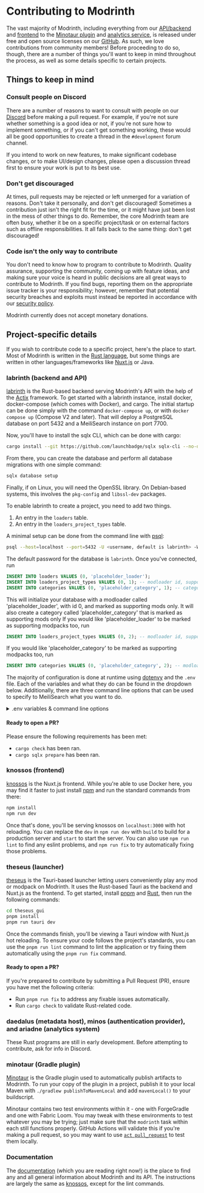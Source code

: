 # Contributing to Modrinth

The vast majority of Modrinth, including everything from our [API/backend](https://github.com/modrinth/labrinth) and [frontend](https://github.com/modrinth/knossos) to the [Minotaur plugin](https://github.com/modrinth/minotaur) and [analytics service](https://github.com/modrinth/ariadne), is released under free and open source licenses on our [GitHub](https://github.com/modrinth). As such, we love contributions from community members! Before proceeding to do so, though, there are a number of things you'll want to keep in mind throughout the process, as well as some details specific to certain projects.

## Things to keep in mind

### Consult people on Discord

There are a number of reasons to want to consult with people on our [Discord](https://discord.gg/EUHuJHt) before making a pull request. For example, if you're not sure whether something is a good idea or not, if you're not sure how to implement something, or if you can't get something working, these would all be good opportunities to create a thread in the `#development` forum channel.

If you intend to work on new features, to make significant codebase changes, or to make UI/design changes, please open a discussion thread first to ensure your work is put to its best use.

### Don't get discouraged

At times, pull requests may be rejected or left unmerged for a variation of reasons. Don't take it personally, and don't get discouraged! Sometimes a contribution just isn't the right fit for the time, or it might have just been lost in the mess of other things to do. Remember, the core Modrinth team are often busy, whether it be on a specific project/task or on external factors such as offline responsibilities. It all falls back to the same thing: don't get discouraged!

### Code isn't the only way to contribute

You don't need to know how to program to contribute to Modrinth. Quality assurance, supporting the community, coming up with feature ideas, and making sure your voice is heard in public decisions are all great ways to contribute to Modrinth. If you find bugs, reporting them on the appropriate issue tracker is your responsibility; however, remember that potential security breaches and exploits must instead be reported in accordance with our [security policy](https://modrinth.com/legal/security).

Modrinth currently does not accept monetary donations.

## Project-specific details

If you wish to contribute code to a specific project, here's the place to start. Most of Modrinth is written in the [Rust language](https://www.rust-lang.org), but some things are written in other languages/frameworks like [Nuxt.js](https://nuxtjs.org) or Java.

### labrinth (backend and API)

[labrinth](https://github.com/modrinth/labrinth) is the Rust-based backend serving Modrinth's API with the help of the [Actix](https://actix.rs) framework. To get started with a labrinth instance, install docker, docker-compose (which comes with Docker), and cargo. The initial startup can be done simply with the command `docker-compose up`, or with `docker compose up` (Compose V2 and later). That will deploy a PostgreSQL database on port 5432 and a MeiliSearch instance on port 7700.

Now, you'll have to install the sqlx CLI, which can be done with cargo:

```bash
cargo install --git https://github.com/launchbadge/sqlx sqlx-cli --no-default-features --features postgres,rustls
```

From there, you can create the database and perform all database migrations with one simple command:

```bash
sqlx database setup
```

Finally, if on Linux, you will need the OpenSSL library. On Debian-based systems, this involves the `pkg-config` and `libssl-dev` packages.

To enable labrinth to create a project, you need to add two things.
1. An entry in the `loaders` table.
2. An entry in the `loaders_project_types` table. 

A minimal setup can be done from the command line with [psql](https://www.postgresql.org/docs/current/app-psql.html):
```bash
psql --host=localhost --port=5432 -U <username, default is labrinth> -W
```
The default password for the database is `labrinth`. Once you've connected, run
```sql
INSERT INTO loaders VALUES (0, 'placeholder_loader');
INSERT INTO loaders_project_types VALUES (0, 1); -- modloader id, supported type id
INSERT INTO categories VALUES (0, 'placeholder_category', 1); -- category id, category, project type id
```
This will initialize your database with a modloader called 'placeholder_loader', with id 0, and marked as supporting mods only. It will also create a category called 'placeholder_category' that is marked as supporting mods only
If you would like 'placeholder_loader' to be marked as supporting modpacks too, run
```sql
INSERT INTO loaders_project_types VALUES (0, 2); -- modloader id, supported type id
```
If you would like 'placeholder_category' to be marked as supporting modpacks too, run
```sql
INSERT INTO categories VALUES (0, 'placeholder_category', 2); -- modloader id, supported type id
```


The majority of configuration is done at runtime using [dotenvy](https://crates.io/crates/dotenvy) and the `.env` file. Each of the variables and what they do can be found in the dropdown below. Additionally, there are three command line options that can be used to specify to MeiliSearch what you want to do.

<details><summary>.env variables & command line options</summary>

#### Basic configuration

`DEBUG`: Whether debugging tools should be enabled  
`RUST_LOG`: Specifies what information to log, from rust's [`env-logger`](https://github.com/env-logger-rs/env_logger); a reasonable default is `info,sqlx::query=warn`  
`SITE_URL`: The main URL to be used for CORS  
`CDN_URL`: The publicly accessible base URL for files uploaded to the CDN  
`MODERATION_DISCORD_WEBHOOK`: The URL for a Discord webhook where projects pending approval will be sent  
`CLOUDFLARE_INTEGRATION`: Whether labrinth should integrate with Cloudflare's spam protection  
`DATABASE_URL`: The URL for the PostgreSQL database  
`DATABASE_MIN_CONNECTIONS`: The minimum number of concurrent connections allowed to the database at the same time  
`DATABASE_MAX_CONNECTIONS`: The maximum number of concurrent connections allowed to the database at the same time  
`MEILISEARCH_ADDR`: The URL for the MeiliSearch instance used for search  
`MEILISEARCH_KEY`: The name that MeiliSearch is given  
`BIND_ADDR`: The bind address for the server. Supports both IPv4 and IPv6  
`MOCK_FILE_PATH`: The path used to store uploaded files; this has no default value and will panic if unspecified

#### CDN options

`STORAGE_BACKEND`: Controls what storage backend is used. This can be either `local`, `backblaze`, or `s3`, but defaults to `local`

The Backblaze and S3 configuration options are fairly self-explanatory in name, so here's simply their names:  
`BACKBLAZE_KEY_ID`, `BACKBLAZE_KEY`, `BACKBLAZE_BUCKET_ID`  
`S3_ACCESS_TOKEN`, `S3_SECRET`, `S3_URL`, `S3_REGION`, `S3_BUCKET_NAME`

#### Search, OAuth, and miscellaneous options

`LOCAL_INDEX_INTERVAL`: The interval, in seconds, at which the local database is reindexed for searching. Defaults to `3600` seconds (1 hour).  
`VERSION_INDEX_INTERVAL`: The interval, in seconds, at which versions are reindexed for searching. Defaults to `1800` seconds (30 minutes).

The two GitHub OAuth configuration options are also fairly self-explanatory.  
`GITHUB_CLIENT_ID`, `GITHUB_CLIENT_SECRET`

`RATE_LIMIT_IGNORE_IPS`: An array of IPs that should have a lower rate limit factor. This can be useful for allowing the front-end to have a lower rate limit to prevent accidental timeouts.

#### Command line options

`--skip-first-index`: Skips indexing the local database on startup. This is useful to prevent doing unnecessary work when frequently restarting.  
`--reconfigure-indices`: Resets the MeiliSearch settings for the search indices and exits.  
`--reset-indices`: Resets the MeiliSearch indices and exits; this clears all previously indexed mods.

</details>

#### Ready to open a PR?
Please ensure the following requirements has been met:
- `cargo check` has been ran.
- `cargo sqlx prepare` has been ran.

### knossos (frontend)

[knossos](https://github.com/modrinth/knossos) is the Nuxt.js frontend. While you're able to use Docker here, you may find it faster to just install [npm](https://www.npmjs.com) and run the standard commands from there:

```bash
npm install
npm run dev
```

Once that's done, you'll be serving knossos on `localhost:3000` with hot reloading. You can replace the `dev` in `npm run dev` with `build` to build for a production server and `start` to start the server. You can also use `npm run lint` to find any eslint problems, and `npm run fix` to try automatically fixing those problems.

### theseus (launcher)

[theseus](https://github.com/modrinth/theseus) is the Tauri-based launcher letting users conveniently play any mod or modpack on Modrinth. It uses the Rust-based Tauri as the backend and Nuxt.js as the frontend. To get started, install [pnpm](https://pnpm.io) and [Rust](https://www.rust-lang.org/tools/install), then run the following commands:

```bash
cd theseus_gui
pnpm install
pnpm run tauri dev
```

Once the commands finish, you'll be viewing a Tauri window with Nuxt.js hot reloading. 
To ensure your code follows the project's standards, you can use the `pnpm run lint` command to lint the application or try fixing them automatically using the `pnpm run fix` command.

#### Ready to open a PR?
If you're prepared to contribute by submitting a Pull Request (PR), ensure you have met the following criteria:
- Run `pnpm run fix` to address any fixable issues automatically.
- Run `cargo check` to validate Rust-related code.

### daedalus (metadata host), minos (authentication provider), and ariadne (analytics system)

These Rust programs are still in early development. Before attempting to contribute, ask for info in Discord.

### minotaur (Gradle plugin)

[Minotaur](https://github.com/modrinth/minotaur) is the Gradle plugin used to automatically publish artifacts to Modrinth. To run your copy of the plugin in a project, publish it to your local Maven with `./gradlew publishToMavenLocal` and add `mavenLocal()` to your buildscript.

Minotaur contains two test environments within it - one with ForgeGradle and one with Fabric Loom. You may tweak with these environments to test whatever you may be trying; just make sure that the `modrinth` task within each still functions properly. GitHub Actions will validate this if you're making a pull request, so you may want to use [`act pull_request`](https://github.com/nektos/act) to test them locally.

### Documentation

The [documentation](https://github.com/modrinth/docs) (which you are reading right now!) is the place to find any and all general information about Modrinth and its API. The instructions are largely the same as [knossos](#knossos-frontend), except for the lint commands.
